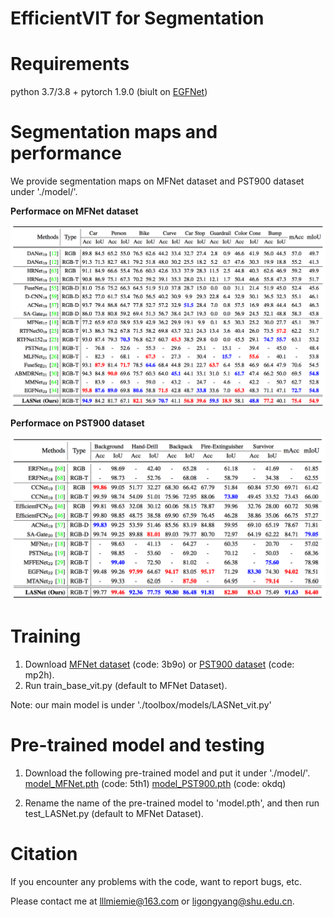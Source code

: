 # EfficientVIT for Segmentation 
  
  
# Requirements
  python 3.7/3.8 + pytorch 1.9.0 (biult on [EGFNet](https://github.com/ShaohuaDong2021/EGFNet))
   
   
# Segmentation maps and performance
   We provide segmentation maps on MFNet dataset and PST900 dataset under './model/'.
   
   **Performace on MFNet dataset**
   
   <div align=center>
   <img src="https://github.com/MathLee/LASNet/blob/main/Images/MFNet.png">
   </div>
   
   **Performace on PST900 dataset**
   
   <div align=center>
   <img src="https://github.com/MathLee/LASNet/blob/main/Images/PST900.png">
   </div>
 

# Training
1. Download [MFNet dataset](https://pan.baidu.com/s/1NHGazP7pwgEM47SP_ljJPg) (code: 3b9o) or [PST900 dataset](https://pan.baidu.com/s/13xgwFfUbu8zNvkwJq2Ggug) (code: mp2h).
2. Run train_base_vit.py (default to MFNet Dataset).

Note: our main model is under './toolbox/models/LASNet_vit.py'


# Pre-trained model and testing
1. Download the following pre-trained model and put it under './model/'. [model_MFNet.pth](https://pan.baidu.com/s/1dWCbTl274nzgdHGOsJkK_Q) (code: 5th1)   [model_PST900.pth](https://pan.baidu.com/s/1zQif2_8LTG5R7aabQOXjrA) (code: okdq)

2. Rename the name of the pre-trained model to 'model.pth', and then run test_LASNet.py (default to MFNet Dataset).
  
  
# Citation
       
                
                
If you encounter any problems with the code, want to report bugs, etc.

Please contact me at lllmiemie@163.com or ligongyang@shu.edu.cn.

